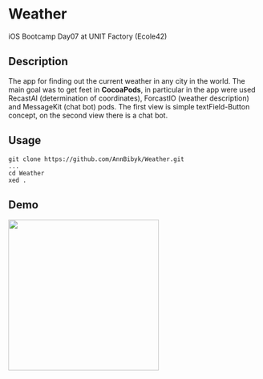 # Weather
iOS Bootcamp Day07 at UNIT Factory (Ecole42)

## Description

The app for finding out the current weather in any city in the world. The main goal was to get feet in **CocoaPods**, in particular in the app were used RecastAI (determination of coordinates), ForcastIO (weather description) and MessageKit (chat bot) pods. The first view is simple textField-Button concept, on the second view there is a chat bot. 

## Usage

```
git clone https://github.com/AnnBibyk/Weather.git
...
cd Weather
xed .
```

## Demo

<img src="https://media.giphy.com/media/1msBkqSU4Fw1NlTazW/giphy.gif" width="300">



